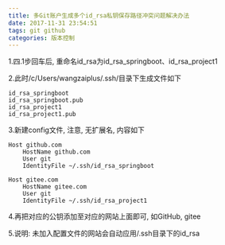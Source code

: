 ```yaml
---
title: 多Git账户生成多个id_rsa私钥保存路径冲突问题解决办法
date: 2017-11-31 23:54:51
tags: git github 
categories: 版本控制
---
```


1.四.1步回车后, 重命名id_rsa为id_rsa_springboot、id_rsa_project1

2.此时/c/Users/wangzaiplus/.ssh/目录下生成文件如下
      
    id_rsa_springboot
    id_rsa_springboot.pub
    id_rsa_project1
    id_rsa_project1.pub

3.新建config文件, 注意, 无扩展名, 内容如下

    Host github.com
        HostName github.com
        User git
        IdentityFile ~/.ssh/id_rsa_springboot

    Host gitee.com
        HostName gitee.com
        User git
        IdentityFile ~/.ssh/id_rsa_project1

4.再把对应的公钥添加至对应的网站上面即可, 如GitHub, gitee

5.说明: 未加入配置文件的网站会自动应用/.ssh目录下的id_rsa